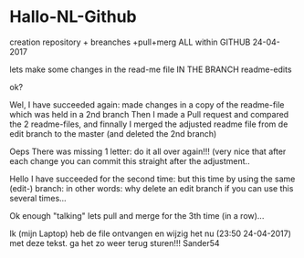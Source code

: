 # Hallo-NL-Github
creation repository + breanches +pull+merg ALL within GITHUB 24-04-2017

lets make some changes in the read-me file IN THE BRANCH readme-edits

ok?

Wel, I have succeeded again: made changes in a copy of the readme-file which was held in a 2nd branch
Then I made a Pull request and compared the 2 readme-files,
and finnally I merged the adjusted readme file from de edit branch to the master
(and deleted the 2nd branch)

Oeps There was missing 1 letter: do it all over again!!!
(very nice that after each change you can commit this straight after the adjustment..

Hello I have succeeded for the second time: but this time by using the same (edit-) branch:
in other words: why delete an edit branch if you can use this several times...

Ok enough "talking" lets pull and merge for the 3th time (in a row)...


 Ik (mijn Laptop) heb de file ontvangen en wijzig het nu (23:50 24-04-2017)
  met deze tekst.  ga het zo weer terug sturen!!! Sander54